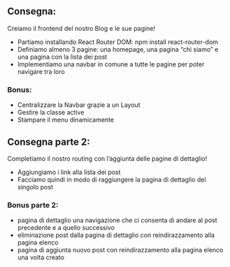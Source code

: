 ## Consegna:

Creiamo il frontend del nostro Blog e le sue pagine!

- Partiamo installando React Router DOM: npm install react-router-dom
- Definiamo almeno 3 pagine: una homepage, una pagina “chi siamo” e una pagina con la lista dei post
- Implementiamo una navbar in comune a tutte le pagine per poter navigare tra loro

### Bonus:

- Centralizzare la Navbar grazie a un Layout
- Gestire la classe active
- Stampare il menu dinamicamente

## Consegna parte 2:

Completiamo il nostro routing con l’aggiunta delle pagine di dettaglio!

- Aggiungiamo i link alla lista dei post
- Facciamo quindi in modo di raggiungere la pagina di dettaglio del singolo post

### Bonus parte 2:

- pagina di dettaglio una navigazione che ci consenta di andare al post precedente e a quello successivo
- eliminazione post dalla pagina di dettaglio con reindirazzamento alla pagina elenco
- pagina di aggiunta nuovo post con reindirazzamento alla pagina elenco una volta creato
